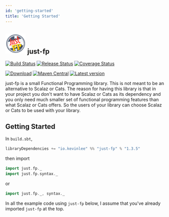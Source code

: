 ```yaml
---
id: 'getting-started'
title: 'Getting Started'
---
```


## ![](../img/just-fp-logo-64x64.png) just-fp

[![Build Status](https://github.com/Kevin-Lee/just-fp/workflows/Build%20All/badge.svg)](https://github.com/Kevin-Lee/just-fp/actions?workflow=Build+All)
[![Release Status](https://github.com/Kevin-Lee/just-fp/workflows/Release/badge.svg)](https://github.com/Kevin-Lee/just-fp/actions?workflow=Release)
[![Coverage Status](https://coveralls.io/repos/github/Kevin-Lee/just-fp/badge.svg?branch=main)](https://coveralls.io/github/Kevin-Lee/just-fp?branch=main)

[![Download](https://api.bintray.com/packages/kevinlee/maven/just-fp/images/download.svg)](https://bintray.com/kevinlee/maven/just-fp/_latestVersion)
[![Maven Central](https://maven-badges.herokuapp.com/maven-central/io.kevinlee/just-fp_2.13/badge.svg)](https://search.maven.org/artifact/io.kevinlee/just-fp_2.13)
[![Latest version](https://index.scala-lang.org/kevin-lee/just-fp/just-fp/latest.svg)](https://index.scala-lang.org/kevin-lee/just-fp/just-fp)

just-fp is a small Functional Programming library. This is not meant to be an alternative to Scalaz or Cats. The reason for having this library is that in your project you don't want to have Scalaz or Cats as its dependency and you only need much smaller set of functional programming features than what Scalaz or Cats offers. So the users of your library can choose Scalaz or Cats to be used with your library.

## Getting Started
In `build.sbt`,

```scala
libraryDependencies += "io.kevinlee" %% "just-fp" % "1.3.5"
```
then import

```scala
import just.fp._
import just.fp.syntax._
```
or 
```scala
import just.fp._, syntax._
```
In all the example code using `just-fp` below, I assume that you've already imported `just-fp` at the top.

